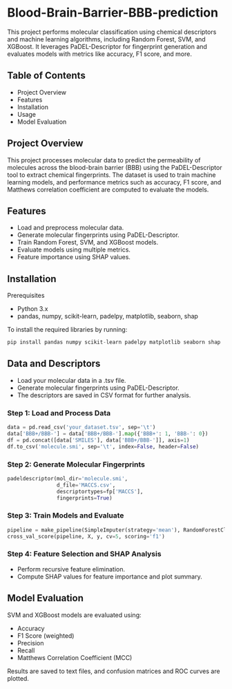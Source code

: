# Blood-Brain-Barrier-BBB-prediction
This project performs molecular classification using chemical descriptors and machine learning algorithms, including Random Forest, SVM, and XGBoost. It leverages PaDEL-Descriptor for fingerprint generation and evaluates models with metrics like accuracy, F1 score, and more.

## Table of Contents
* Project Overview
* Features
* Installation
* Usage
* Model Evaluation

## Project Overview
This project processes molecular data to predict the permeability of molecules across the blood-brain barrier (BBB) using the PaDEL-Descriptor tool to extract chemical fingerprints. The dataset is used to train machine learning models, and performance metrics such as accuracy, F1 score, and Matthews correlation coefficient are computed to evaluate the models.

## Features
* Load and preprocess molecular data.
* Generate molecular fingerprints using PaDEL-Descriptor.
* Train Random Forest, SVM, and XGBoost models.
* Evaluate models using multiple metrics.
* Feature importance using SHAP values.



## Installation
Prerequisites
* Python 3.x
* pandas, numpy, scikit-learn, padelpy, matplotlib, seaborn, shap

To install the required libraries by running:
```py
pip install pandas numpy scikit-learn padelpy matplotlib seaborn shap
```

## Data and Descriptors
* Load your molecular data in a .tsv file.
* Generate molecular fingerprints using PaDEL-Descriptor.
* The descriptors are saved in CSV format for further analysis.

### Step 1: Load and Process Data
```py
data = pd.read_csv('your_dataset.tsv', sep='\t')
data['BBB+/BBB-'] = data['BBB+/BBB-'].map({'BBB+': 1, 'BBB-': 0})
df = pd.concat([data['SMILES'], data['BBB+/BBB-']], axis=1)
df.to_csv('molecule.smi', sep='\t', index=False, header=False)
```
### Step 2: Generate Molecular Fingerprints
```py
padeldescriptor(mol_dir='molecule.smi',
                d_file='MACCS.csv',
                descriptortypes=fp['MACCS'],
                fingerprints=True)
```
### Step 3: Train Models and Evaluate
```py 
pipeline = make_pipeline(SimpleImputer(strategy='mean'), RandomForestClassifier(random_state=42))
cross_val_score(pipeline, X, y, cv=5, scoring='f1')
```

### Step 4: Feature Selection and SHAP Analysis
* Perform recursive feature elimination.
* Compute SHAP values for feature importance and plot summary.




## Model Evaluation
SVM and XGBoost models are evaluated using:
* Accuracy
* F1 Score (weighted)
* Precision
* Recall
* Matthews Correlation Coefficient (MCC)

Results are saved to text files, and confusion matrices and ROC curves are plotted.

